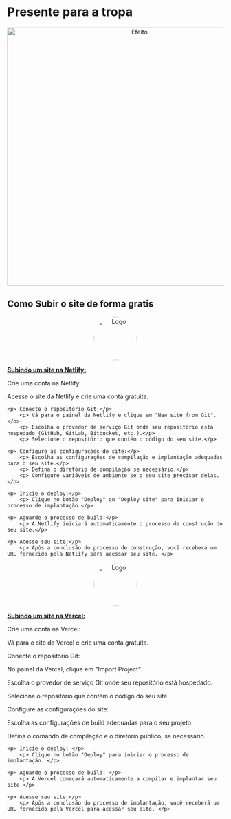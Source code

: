 # Presente para a tropa 

<p align="center"><a href="https://viper.casino/" target="_blank"><img src="https://www.dicasdopadrinho.com/wp-content/uploads/2022/01/Efeito-fenix_00000-1024x955.png" width="600" alt="Efeito"></a></p>



## Como Subir o site de forma gratis

<p align="center"><a href="https://www.netlify.com" target="_blank"><img src="https://pbs.twimg.com/profile_images/1633209170215284736/ORFuVANm_400x400.png" style="border-radius: 50%;" width="100" alt="Logo"></a></p>
<p><strong><a href="https://www.netlify.com" target="_blank">Subindo um site na Netlify:</a></strong></p>


   <p> Crie uma conta na Netlify:</p>
        <p> Acesse o site da Netlify e crie uma conta gratuita.</p>

    <p> Conecte o repositório Git:</p>
        <p> Vá para o painel da Netlify e clique em "New site from Git".</p>
        <p> Escolha o provedor de serviço Git onde seu repositório está hospedado (GitHub, GitLab, Bitbucket, etc.).</p>
        <p> Selecione o repositório que contém o código do seu site.</p>

    <p> Configure as configurações do site:</p>
        <p> Escolha as configurações de compilação e implantação adequadas para o seu site.</p>
        <p> Defina o diretório de compilação se necessário.</p>
        <p> Configure variáveis de ambiente se o seu site precisar delas.</p>

    <p> Inicie o deploy:</p>
        <p> Clique no botão "Deploy" ou "Deploy site" para iniciar o processo de implantação.</p>

    <p> Aguarde o processo de build:</p>
        <p> A Netlify iniciará automaticamente o processo de construção do seu site.</p>

    <p> Acesse seu site:</p>
        <p> Após a conclusão do processo de construção, você receberá um URL fornecido pela Netlify para acessar seu site. </p>
        
<p align="center"><a href="https://www.netlify.com" target="_blank"><img src="https://encrypted-tbn0.gstatic.com/images?q=tbn:ANd9GcRnjSqXz_mKhvp-05665z75rscs15in6GXTGuC9GlBnp5-AoUFLnw9Or6MfcZmewqW331w" style="border-radius: 50%;" width="100" alt="Logo"></a></p>
<p><strong><a href="https://vercel.com/" target="_blank">Subindo um site na Vercel:</a></strong></p>

<p> Crie uma conta na Vercel:</p>
<p>  Vá para o site da Vercel e crie uma conta gratuita.</p>

<p> Conecte o repositório Git:</p>
<p>   No painel da Vercel, clique em "Import Project".</p>
<p>  Escolha o provedor de serviço Git onde seu repositório está hospedado.</p>
<p>   Selecione o repositório que contém o código do seu site.</p>

<p> Configure as configurações do site:</p>
        <p> Escolha as configurações de build adequadas para o seu projeto.</p>
        <p> Defina o comando de compilação e o diretório público, se necessário.</p>

    <p> Inicie o deploy: </p>
        <p> Clique no botão "Deploy" para iniciar o processo de implantação. </p>

    <p> Aguarde o processo de build: </p>
        <p> A Vercel começará automaticamente a compilar e implantar seu site </p>

    <p> Acesse seu site:</p>
        <p> Após a conclusão do processo de implantação, você receberá um URL fornecido pela Vercel para acessar seu site. </p>
